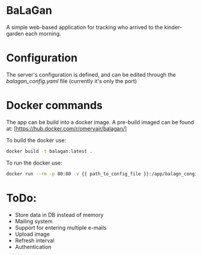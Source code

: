 BaLaGan
=======

A simple web-based application for tracking who arrived to the kinder-garden each morning.

Configuration
=============
The server's configuration is defined, and can be edited through the *balagan_config.yaml* file (currently it's only the port)

Docker commands
===============
The app can be build into a docker image. A pre-build imaged can be found at: [https://hub.docker.com/r/omeryair/balagan/] 


To build the docker use:
``` bash
docker build -t balagan:latest .
```

To run the docker use:
``` bash
docker run --rm -p 80:80 -v {{ path_to_config_file }}:/app/balagn_congi.yaml balagan:latest
```

ToDo:
=====
- Store data in DB instead of memory
- Mailing system
- Support for entering multiple e-mails
- Upload image
- Refresh interval
- Authentication
